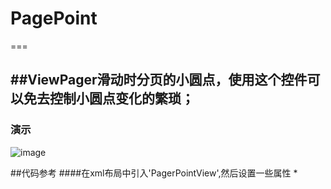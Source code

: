 # PagePoint
===

##ViewPager滑动时分页的小圆点，使用这个控件可以免去控制小圆点变化的繁琐；
-----

### 演示
![image](https://github.com/llj19900605/PagePoint/blob/master/screenshots/demo.gif)

##代码参考
####在xml布局中引入'PagerPointView',然后设置一些属性
  *
